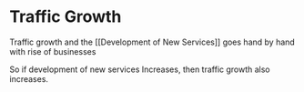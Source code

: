 # Traffic Growth
Traffic growth and the [[Development of New Services]] goes hand by hand with rise of businesses

So if development of new services Increases, then traffic growth also increases.
